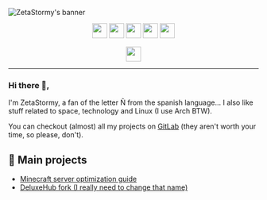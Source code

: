 ![ZetaStormy's banner](https://user-images.githubusercontent.com/56933557/149603609-3c80706a-6412-4cbb-9a5a-70fd79b2a9d2.png)

<p align="center">
  <a href="https://twitter.com/zetastormy"><img height="30" src="https://img.shields.io/badge/zetastormy-%231DA1F2.svg?style=for-the-badge&logo=Twitter&logoColor=white"></a>
  <a href="https://reddit.com/u/zetastormyy"><img height="30" src="https://img.shields.io/badge/zetastormyy-FF4500?style=for-the-badge&logo=reddit&logoColor=white"></a>
  <a href="https://discord.com"><img height="30" src="https://img.shields.io/badge/ZetaStormy%231070-%237289DA.svg?style=for-the-badge&logo=discord&logoColor=white"></a>  
  <a href="https://archlinux.org"><img height="30" src="https://img.shields.io/badge/Arch%20Linux-1793D1?logo=arch-linux&logoColor=fff&style=for-the-badge"></a>
  <a href="https://www.java.com"><img height="30" src="https://img.shields.io/badge/java-%23ED8B00.svg?style=for-the-badge&logo=java&logoColor=white"></a>  
</p>
  
<p align="center">
    <a href="https://gitlab.com/zetastormy"><img height="30" src="https://img.shields.io/badge/zetastormy-%23181717.svg?style=for-the-badge&logo=gitlab&logoColor=white"></a>
</p>
  
---

### Hi there 👋,


I'm ZetaStormy, a fan of the letter Ñ from the spanish language... I also like stuff related to space, technology and Linux (I use Arch BTW).

You can checkout (almost) all my projects on [GitLab](https://gitlab.com/zetastormy) (they aren't worth your time, so please, don't).

## 🌟 Main projects

- [Minecraft server optimization guide](https://zetastormy.notion.site/Optimizaci-n-de-servidores-cf7e1dc4df7846048928f465460dbd5f)
- [DeluxeHub fork (I really need to change that name)](https://gitlab.com/zetastormy/deluxe-hub)

